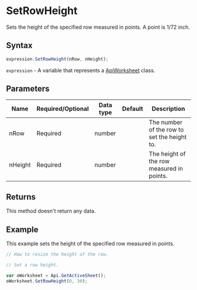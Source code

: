 # SetRowHeight

Sets the height of the specified row measured in points.
A point is 1/72 inch.

## Syntax

```javascript
expression.SetRowHeight(nRow, nHeight);
```

`expression` - A variable that represents a [ApiWorksheet](../ApiWorksheet.md) class.

## Parameters

| **Name** | **Required/Optional** | **Data type** | **Default** | **Description** |
| ------------- | ------------- | ------------- | ------------- | ------------- |
| nRow | Required | number |  | The number of the row to set the height to. |
| nHeight | Required | number |  | The height of the row measured in points. |

## Returns

This method doesn't return any data.

## Example

This example sets the height of the specified row measured in points.

```javascript editor-xlsx
// How to resize the height of the row.

// Set a row height.

var oWorksheet = Api.GetActiveSheet();
oWorksheet.SetRowHeight(0, 30);
```
